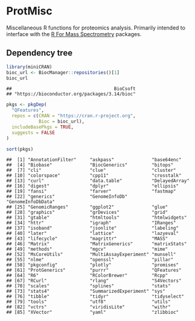 ProtMisc
================

Miscellaneous R functions for proteomics analysis. Primarily intended to
interface with the [R For Mass
Spectrometry](https://www.rformassspectrometry.org/pkgs/) packages.

## Dependency tree

``` r
library(miniCRAN)
bioc_url <- BiocManager::repositories()[1]
bioc_url
```

    ##                                      BioCsoft 
    ## "https://bioconductor.org/packages/3.14/bioc"

``` r
pkgs <- pkgDep(
  "QFeatures",
  repos = c(CRAN = "https://cran.r-project.org",
            Bioc = bioc_url),
  includeBasePkgs = TRUE,
  suggests = FALSE
)

sort(pkgs)
```

    ##  [1] "AnnotationFilter"     "askpass"              "base64enc"           
    ##  [4] "Biobase"              "BiocGenerics"         "bitops"              
    ##  [7] "cli"                  "clue"                 "cluster"             
    ## [10] "colorspace"           "cpp11"                "crosstalk"           
    ## [13] "curl"                 "data.table"           "DelayedArray"        
    ## [16] "digest"               "dplyr"                "ellipsis"            
    ## [19] "fansi"                "farver"               "fastmap"             
    ## [22] "generics"             "GenomeInfoDb"         "GenomeInfoDbData"    
    ## [25] "GenomicRanges"        "ggplot2"              "glue"                
    ## [28] "graphics"             "grDevices"            "grid"                
    ## [31] "gtable"               "htmltools"            "htmlwidgets"         
    ## [34] "httr"                 "igraph"               "IRanges"             
    ## [37] "isoband"              "jsonlite"             "labeling"            
    ## [40] "later"                "lattice"              "lazyeval"            
    ## [43] "lifecycle"            "magrittr"             "MASS"                
    ## [46] "Matrix"               "MatrixGenerics"       "matrixStats"         
    ## [49] "methods"              "mgcv"                 "mime"                
    ## [52] "MsCoreUtils"          "MultiAssayExperiment" "munsell"             
    ## [55] "nlme"                 "openssl"              "pillar"              
    ## [58] "pkgconfig"            "plotly"               "promises"            
    ## [61] "ProtGenerics"         "purrr"                "QFeatures"           
    ## [64] "R6"                   "RColorBrewer"         "Rcpp"                
    ## [67] "RCurl"                "rlang"                "S4Vectors"           
    ## [70] "scales"               "splines"              "stats"               
    ## [73] "stats4"               "SummarizedExperiment" "sys"                 
    ## [76] "tibble"               "tidyr"                "tidyselect"          
    ## [79] "tools"                "utf8"                 "utils"               
    ## [82] "vctrs"                "viridisLite"          "withr"               
    ## [85] "XVector"              "yaml"                 "zlibbioc"
